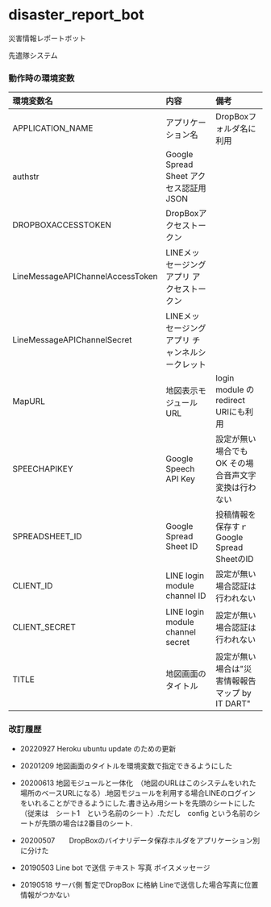 # disaster_report_bot
災害情報レポートボット

先遣隊システム

### 動作時の環境変数

| 環境変数名 | 内容 | 備考 |
|:---|:---|:---|
|APPLICATION_NAME |アプリケーション名 |DropBoxフォルダ名に利用 |
|authstr |Google Spread Sheet アクセス認証用 JSON | |
|DROPBOXACCESSTOKEN |DropBoxアクセストークン | |
|LineMessageAPIChannelAccessToken |LINEメッセージングアプリ アクセストークン ||
|LineMessageAPIChannelSecret |LINEメッセージングアプリ チャンネルシークレット ||
|MapURL |地図表示モジュールURL |login module のredirect URIにも利用 |
|SPEECHAPIKEY |Google Speech API Key |設定が無い場合でもOK その場合音声文字変換は行わない |
|SPREADSHEET_ID |Google Spread Sheet ID |投稿情報を保存すｒGoogle Spread SheetのID|
|CLIENT_ID |LINE login module  channel ID |設定が無い場合認証は行われない|
|CLIENT_SECRET |LINE login module channel secret |設定が無い場合認証は行われない|
|TITLE |地図画面のタイトル |設定が無い場合は"災害情報報告マップ by IT DART"|

### 改訂履歴

- 20220927   Heroku ubuntu update のための更新

- 20201209   地図画面のタイトルを環境変数で指定できるようにした

- 20200613   地図モジュールと一体化　（地図のURLはこのシステムをいれた場所のベースURLになる）.地図モジュールを利用する場合LINEのログインをいれることができるようにした.書き込み用シートを先頭のシートにした（従来は　シート1　という名前のシート）.ただし　config という名前のシートが先頭の場合は2番目のシート.　　　　　　


- 20200507　　DropBoxのバイナリデータ保存ホルダをアプリケーション別に分けた


- 20190503   Line bot で送信   テキスト  写真   ボイスメッセージ   

- 20190518   サーバ側 暫定でDropBox に格納   Lineで送信した場合写真に位置情報がつかない
